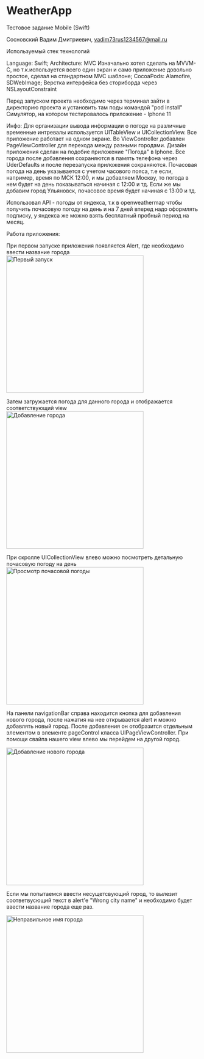 # WeatherApp

Тестовое задание Mobile (Swift)

Сосновский Вадим Дмитриевич, vadim73rus1234567@mail.ru

Используемый стек технологий

Language: Swift;
Architecture: MVC 
Изначально хотел сделать на MVVM-C, но т.к.используется всего один экран и само приложение довольно простое, сделал на стандартном MVC шаблоне;
CocoaPods: Alamofire, SDWebImage; Верстка интерфейса без сториборда через NSLayoutConstraint

Перед запуском проекта необходимо через терминал зайти в директорию проекта и установить там поды командой "pod install"
Симулятор, на котором тестировалось приложение - Iphone 11
  
Инфо:
  Для организации вывода информации о погоде на различные временные интревалы используется UITableView и UICollectionView.
  Все приложение работает на одном экране. Во ViewController добавлен PageViewController для перехода между разными городами.
  Дизайн приложения сделан на подобие приложение "Погода" в Iphone.
  Все города после добавления сохраняются в память телефона через UderDefaults и после перезапуска приложения сохраняются.
  Почасовая погода на день указывается с учетом часового пояса, т.e если, например, время по МСК 12:00, и мы добавляем Москву, то погода в нем
  будет на день показываться начиная с 12:00 и тд. Если же мы добавим город Ульяновск, почасовое время будет начиная с 13:00 и тд.
  
  Использовал API - погоды от яндекса, т.к в openweathermap чтобы получить почасовую погоду на день и на 7 дней вперед надо оформлять подписку, 
  у яндекса же можно взять бесплатный пробный период на месяц.
  
Работа приложения:

При первом запуске приложения появляется Alert, где необходимо ввести название города
<img width="360" alt="Первый запуск" src="https://user-images.githubusercontent.com/71663358/195548966-e667cb21-cbf1-401a-b65f-4837f0619042.png">

Затем загружается погода для данного города и отображается соответствующий view
<img width="360" alt="Добавление города" src="https://user-images.githubusercontent.com/71663358/195549843-091699f9-fcbc-445d-af38-6f62f5f6cdfa.png">

При скролле UICollectionView влево можно посмотреть детальную почасовую погоду на день
<img width="360" alt="Просмотр почасовой погоды" src="https://user-images.githubusercontent.com/71663358/195550263-58616ad8-8c3d-4ba1-9d96-f414fbd28403.png">

На панели navigationBar справа находится кнопка для добавления нового города, после нажатия на нее открывается alert и можно добавлять новый город.
После добавления он отобразится отдельным элементом в элементе pageControl класса UIPageViewController. При помощи свайпа нашего view влево мы перейдем
на другой город.

<img width="360" alt="Добавление нового города" src="https://user-images.githubusercontent.com/71663358/195551162-e333c9da-5d0f-477a-a97b-5aac7022951b.png">

Если мы попытаемся ввести несущетсвующий город, то вылезит соответвусющий текст в alert'e "Wrong city name" и необходимо будет ввести название города еще раз. 

<img width="360" alt="Неправильное имя города" src="https://user-images.githubusercontent.com/71663358/195551411-648a1c1a-f56c-459e-acf5-77c1cbd65dd9.png">
